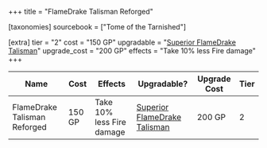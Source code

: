 +++
title = "FlameDrake Talisman Reforged"

[taxonomies]
sourcebook = ["Tome of the Tarnished"]

[extra]
tier = "2"
cost = "150 GP"
upgradable = "[Superior FlameDrake Talisman](@/items/talismans/Superior-FlameDrake-Talisman.md)"
upgrade_cost = "200 GP"
effects = "Take 10% less Fire damage"
+++

| Name                          | Cost    | Effects                                                                                           | Upgradable? | Upgrade Cost | Tier |
| ----------------------------- | ------- | ----------------------------------------------------------------------------------------------- | ----------- | ------------ | ---- |
| FlameDrake Talisman Reforged | 150 GP | Take 10% less Fire damage | [Superior FlameDrake Talisman](@/items/talismans/Superior-FlameDrake-Talisman.md) | 200 GP | 2 |
